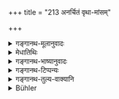 +++
title = "213 अनर्चितं वृथा-मांसम्"

+++

<details><summary>गङ्गानथ-मूलानुवादः</summary>

Nor what is offered without respect, nor improper meat, nor food belonging to a male-less female, nor the food of an eneny, nor the food of the city-lord, nor the food of an outcast, nor that which has been sneezed at.—(213)
</details>

<details><summary>मेधातिथिः</summary>

अर्चार्हस्य यद् अवज्ञया दीयते तद् **अनर्चितम्** । न तु सुहृदादेः । **वृथामांसं** देवाद्यर्चनशिष्टं यन् न भवत्य् आत्मार्थं यत् साधितम् । **अविरा** स्त्री यस्या न भर्ता नापि पुत्रः । **द्विषञ्** छत्रुः । **नगरी** नगरस्वाम्य् अराजापि । **अवक्षुतम्** उपरि यस्मिन् क्षवथुः कृतः ॥ ४.२१३ ॥
</details>

<details><summary>गङ्गानथ-भाष्यानुवादः</summary>

‘*Offered without respect*,’—that which is given in a disrespectful maimer, to a person who deserves to be treated with respect. This does not refer to food that may be offered by friends and others.

‘*Improper meat*,’— which has been cooked for one’s own self, and is not the remnant of the worship of gods.

‘*Maleless female*,’— one who has neither husband nor son.

‘*Enemy*,’—an adversary.

‘*City-lord*’—one who is the master of a city, though not a king.

‘*Which has been sneered at*,’—over which some one has sneezed.—(213)
</details>

<details><summary>गङ्गानथ-टिप्पन्यः</summary>

‘*Nagaryannam*’—‘Food given by the lord of a city, even though he may not be a king’ (Medhātithi); ‘food belonging to a whole town’ (Kullūka and Govindarāja).

This verse is quoted in *Mitākṣarā* (on 3.290);—and in *Smṛtitattva* (p. 451) which says—‘*anarcita*’ is that which is given in an insulting manner; ‘*vṛthā-māṃsa*’ is that which has not been prepared for offering to the gods and Pitṛs;—the ‘*avīrā*’ woman is one who has no husband or son; this prohibition applies to only such women as are not related to one’s self;—‘*nagaryanna*’ is the food belonging to the master of a city;—‘*avakṣuta*’ is that over which some one has sneezed.

It is quoted in *Madanapārijāta* (p. 945);—and in *Vīramitrodaya* (Āhnika, p. 495), which adds the following notes:—‘*anarcita*’,—the food is so called when it is offered without due respect, to one who deserves respect;—‘*vṛthāmāṃsa*’ is that meat which has not been cooked for offering to the gods and Pitṛs;—‘*avīrā*’ is a woman without husband or sons, or grandsons or great-grandsons; this prohibition applies to the case of an unrelated woman, such being the custom, says Śūlapāṇi;—‘*dviṣat*’,—is one who causes injury;—‘*nagarī*’ is the master of a city, even though he may not be the king, says Medhātithi;—‘*patita*’ is the Brāhmaṇa-murderer and the like;—‘*avakṣutam*’—sneezed upon.

It is quoted in *Hemādri* (Śrāddha, p. 773);—and in *Prāyaścittaviveka* (p. 260), which adds the following notes:—‘*Anarcitam*’, rejected as bad,—‘*avīrā*’, a woman without husband or sons or any male relatives,—‘*nagarī*’ means a ‘person in charge of a city’,—‘*avakṣutam*’, which has been sneezed upon.
</details>

<details><summary>गङ्गानथ-तुल्य-वाक्यानि</summary>

*Gautama* (17.17-19).—‘Food needlessly cooked;—also food offered without
respect.’

*Āpastamba* (1.17. 4).—‘The food that is given after chiding.’

(Do.) (2.6.19).—‘One should not eat the food of that person towards whom one is unfriendly, or who is unfriendly to one; or defective meat.’

*Vaśiṣṭha* (14.2).—(See above.)

*Viṣṇu* (51.11, 18, 10).—‘Food of the maleless woman, of the goldsmith,
of the enemy, of the outcast;—food intentionally touched with the feet, or sneezed upon; improper meat, and that offered without respect.’

*Yājñavalkya* (1.162-104).—‘Of the physician...... the enemy, the
outcast......;—of the maleless woman, of the goldsmith, of the man who is controlled by his wife, of the village-sacrificer, of the man selling weapons, of the carpenter, of the weaver and of one who makes a living by dogs;—of the cruel king, of the dyer, of the ungrateful man, of the man who lives by slaughtering animals, of the clothes-washer, of the wine-seller, and of the man who permits his wife’s paramour to live in the house.’
</details>

<details><summary>Bühler</summary>

213	Nor (food) given without due respect, nor (that which contains) meat eaten for no sacred purpose, nor (that given) by a female who has no male (relatives), nor the food of an enemy, nor that (given) by the lord of a town, nor that (given) by outcasts, nor that on which anybody has sneezed;
</details>
